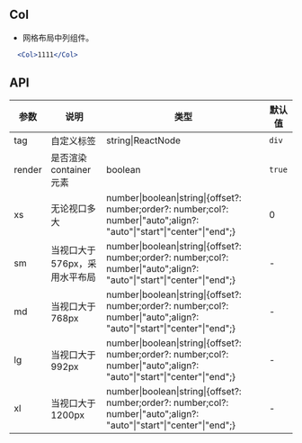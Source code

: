 ## Col

- 网格布局中列组件。

````jsx
  <Col>1111</Col>
````

## API

| 参数 | 说明 | 类型 | 默认值 |
| --- | --- | --- | --- |
| tag | 自定义标签 | string\|ReactNode | `div` |
| render | 是否渲染container元素 | boolean | `true` |
| xs | 无论视口多大 | number\|boolean\|string\|{offset?: number;order?: number;col?: number\|"auto";align?: "auto"\|"start"\|"center"\|"end";} | 0 |
| sm | 当视口大于576px，采用水平布局 | number\|boolean\|string\|{offset?: number;order?: number;col?: number\|"auto";align?: "auto"\|"start"\|"center"\|"end";} | - |
| md | 当视口大于768px | number\|boolean\|string\|{offset?: number;order?: number;col?: number\|"auto";align?: "auto"\|"start"\|"center"\|"end";} | - |
| lg | 当视口大于992px | number\|boolean\|string\|{offset?: number;order?: number;col?: number\|"auto";align?: "auto"\|"start"\|"center"\|"end";} | - |
| xl | 当视口大于1200px | number\|boolean\|string\|{offset?: number;order?: number;col?: number\|"auto";align?: "auto"\|"start"\|"center"\|"end";} | - |